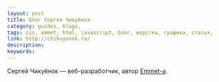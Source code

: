```yaml
---
layout: post
title: Блог Сергея Чикуёнка
category: guides, blogs, 
tags: css, emmet, html, javascript, блог, верстка, графика, статья, 
link: http://chikuyonok.ru/
description: 
keywords: 
---
```


<p>Сергей Чикуёнок — веб-разработчик, автор <a href="search/id38">Emmet-а</a>.</p>

